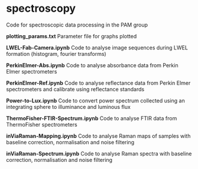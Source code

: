 # spectroscopy
Code for spectroscopic data processing in the PAM group

**plotting_params.txt**
Parameter file for graphs plotted

**LWEL-Fab-Camera.ipynb**
Code to analyse image sequences during LWEL formation (histogram, fourier transforms)

**PerkinElmer-Abs.ipynb**
Code to analyse absorbance data from Perkin Elmer spectrometers

**PerkinElmer-Ref.ipynb**
Code to analyse reflectance data from Perkin Elmer spectrometers and calibrate using reflectance standards

**Power-to-Lux.ipynb**
Code to convert power spectrum collected using an integrating sphere to illuminance and luminous flux

**ThermoFisher-FTIR-Spectrum.ipynb**
Code to analyse FTIR data from ThermoFisher spectrometers

**inViaRaman-Mapping.ipynb**
Code to analyse Raman maps of samples with baseline correction, normalisation and noise filtering

**inViaRaman-Spectrum.ipynb**
Code to analyse Raman spectra with baseline correction, normalisation and noise filtering
